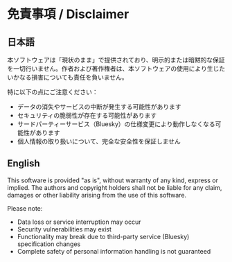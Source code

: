 # 免責事項 / Disclaimer

## 日本語

本ソフトウェアは「現状のまま」で提供されており、明示的または暗黙的な保証を一切行いません。作者および著作権者は、本ソフトウェアの使用により生じたいかなる損害についても責任を負いません。

特に以下の点にご注意ください：
- データの消失やサービスの中断が発生する可能性があります
- セキュリティの脆弱性が存在する可能性があります
- サードパーティーサービス（Bluesky）の仕様変更により動作しなくなる可能性があります
- 個人情報の取り扱いについて、完全な安全性を保証しません

## English

This software is provided "as is", without warranty of any kind, express or implied. The authors and copyright holders shall not be liable for any claim, damages or other liability arising from the use of this software.

Please note:
- Data loss or service interruption may occur
- Security vulnerabilities may exist
- Functionality may break due to third-party service (Bluesky) specification changes
- Complete safety of personal information handling is not guaranteed